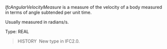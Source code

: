 ﻿_IfcAngularVelocityMeasure_ is a measure of the velocity of a body measured in terms of angle subtended per unit time.

Usually measured in radians/s.

Type: REAL

> HISTORY&nbsp; New type in IFC2.0.
